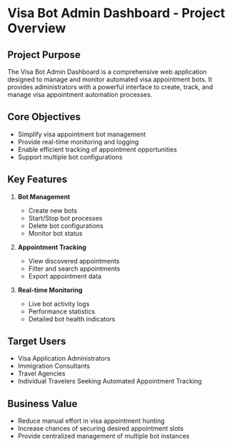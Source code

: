 # Visa Bot Admin Dashboard - Project Overview

## Project Purpose
The Visa Bot Admin Dashboard is a comprehensive web application designed to manage and monitor automated visa appointment bots. It provides administrators with a powerful interface to create, track, and manage visa appointment automation processes.

## Core Objectives
- Simplify visa appointment bot management
- Provide real-time monitoring and logging
- Enable efficient tracking of appointment opportunities
- Support multiple bot configurations

## Key Features
1. **Bot Management**
   - Create new bots
   - Start/Stop bot processes
   - Delete bot configurations
   - Monitor bot status

2. **Appointment Tracking**
   - View discovered appointments
   - Filter and search appointments
   - Export appointment data

3. **Real-time Monitoring**
   - Live bot activity logs
   - Performance statistics
   - Detailed bot health indicators

## Target Users
- Visa Application Administrators
- Immigration Consultants
- Travel Agencies
- Individual Travelers Seeking Automated Appointment Tracking

## Business Value
- Reduce manual effort in visa appointment hunting
- Increase chances of securing desired appointment slots
- Provide centralized management of multiple bot instances
